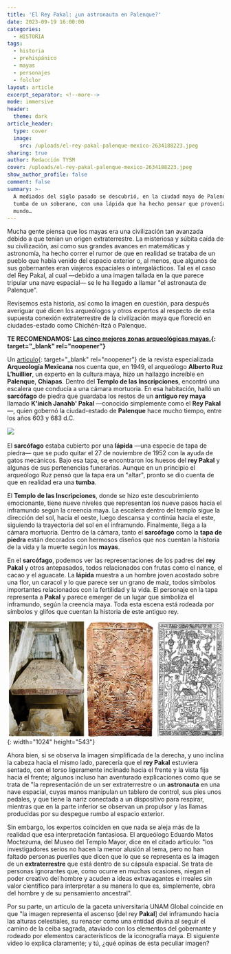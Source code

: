 ```yaml
---
title: 'El Rey Pakal: ¿un astronauta en Palenque?'
date: 2023-09-19 16:00:00
categories:
  - HISTORIA
tags:
  - historia
  - prehispánico
  - mayas
  - personajes
  - folclor
layout: article
excerpt_separator: <!--more-->
mode: immersive
header:
  theme: dark
article_header:
  type: cover
  image:
    src: /uploads/el-rey-pakal-palenque-mexico-2634188223.jpeg
sharing: true
author: Redacción TYSM
cover: /uploads/el-rey-pakal-palenque-mexico-2634188223.jpeg
show_author_profile: false
comment: false
summary: >-
  A mediados del siglo pasado se descubrió, en la ciudad maya de Palenque, la
  tumba de un soberano, con una lápida que ha hecho pensar que provenía de otro
  mundo…
---
```

Mucha gente piensa que los mayas era una civilización tan avanzada debido a que tenían un origen extraterrestre. La misteriosa y súbita caída de su civilización, así como sus grandes avances en matemáticas y astronomía, ha hecho correr el rumor de que en realidad se trataba de un pueblo que había venido del espacio exterior o, al menos, que algunos de sus gobernantes eran viajeros espaciales o intergalácticos. Tal es el caso del Rey Pakal, al cual —debido a una imagen tallada en la que parece tripular una nave espacial— se le ha llegado a llamar "el astronauta de Palenque".

Revisemos esta historia, así como la imagen en cuestión, para después averiguar qué dicen los arqueólogos y otros expertos al respecto de esta supuesta conexión extraterrestre de la civilización maya que floreció en ciudades-estado como Chichén-Itzá o Palenque.

**TE RECOMENDAMOS: [Las cinco mejores zonas arqueológicas mayas.](https://blog.tonoysumariachi.com/turismo/2022/06/27/las-cinco-mejores-zonas-arqueologicas-mayas.html){: target="_blank" rel="noopener"}**

Un [artículo](https://arqueologiamexicana.mx/mexico-antiguo/un-astronauta-en-palenque){: target="_blank" rel="noopener"} de la revista especializada **Arqueología Mexicana** nos cuenta que, en 1949, el arqueólogo **Alberto Ruz L’huillier**, un experto en la cultura maya, hizo un hallazgo increíble en **Palenque**, **Chiapas**. Dentro del **Templo de las Inscripciones**, encontró una escalera que conducía a una cámara mortuoria. En esa habitación, halló un **sarcófago** de piedra que guardaba los restos de un **antiguo rey maya** llamado **K'inich Janahb' Pakal** —conocido simplemente como el **Rey Pakal**—, quien gobernó la ciudad-estado de **Palenque** hace mucho tiempo, entre los años 603 y 683 d.C.

![](https://upload.wikimedia.org/wikipedia/commons/thumb/6/68/Tomb_of_Kinich_Hanab_Pakal%2C_Ruler_of_Palenque%2C_615-683_AD%2C_Replica.jpg/682px-Tomb_of_Kinich_Hanab_Pakal%2C_Ruler_of_Palenque%2C_615-683_AD%2C_Replica.jpg)

El **sarcófago** estaba cubierto por una **lápida** —una especie de tapa de piedra— que se pudo quitar el 27 de noviembre de 1952 con la ayuda de gatos mecánicos. Bajo esa tapa, se encontraron los huesos del **rey Pakal** y algunas de sus pertenencias funerarias. Aunque en un principio el arqueólogo Ruz pensó que la tapa era un "altar", pronto se dio cuenta de que en realidad era una **tumba**.

El **Templo de las Inscripciones**, donde se hizo este descubrimiento emocionante, tiene nueve niveles que representan los nueve pasos hacia el inframundo según la creencia maya. La escalera dentro del templo sigue la dirección del sol, hacia el oeste, luego descansa y continúa hacia el este, siguiendo la trayectoria del sol en el inframundo. Finalmente, llega a la cámara mortuoria. Dentro de la cámara, tanto el **sarcófago** como la **tapa de piedra** están decorados con hermosos diseños que nos cuentan la historia de la vida y la muerte según los **mayas**.

En el **sarcófago**, podemos ver las representaciones de los padres del **rey Pakal** y otros antepasados, todos relacionados con frutas como el nance, el cacao y el aguacate. La **lápida** muestra a un hombre joven acostado sobre una flor, un caracol y lo que parece ser un grano de maíz, todos símbolos importantes relacionados con la fertilidad y la vida. El personaje en la tapa representa a **Pakal** y parece emerger de un lugar que simboliza el inframundo, según la creencia maya. Toda esta escena está rodeada por símbolos y glifos que cuentan la historia de este antiguo rey.

![](/uploads/astronautamaya.jpeg){: width="1024" height="543"}

Ahora bien, si se observa la imagen simplificada de la derecha, y uno inclina la cabeza hacia el mismo lado, parecería que el **rey Pakal** estuviera sentado, con el torso ligeramente inclinado hacia el frente y la vista fija hacia el frente; algunos incluso han aventurado explicaciones como que se trata de "la representación de un ser extraterrestre o un **astronauta** en una nave espacial, cuyas manos manipulan un tablero de control, sus pies unos pedales, y que tiene la nariz conectada a un dispositivo para respirar, mientras que en la parte inferior se observan un propulsor y las llamas producidas por su despegue rumbo al espacio exterior.

Sin embargo, los expertos coinciden en que nada se aleja más de la realidad que esa interpretación fantasiosa. El arqueólogo Eduardo Matos Moctezuma, del Museo del Templo Mayor, dice en el citado artículo: "los investigadores serios no hacen la menor alusión al tema, pero no han faltado personas pueriles que dicen que lo que se representa es la imagen de un **extraterrestre** que está dentro de su cápsula espacial. Se trata de personas ignorantes que, como ocurre en muchas ocasiones, niegan el poder creativo del hombre y acuden a ideas extravagantes e irreales sin valor científico para interpretar a su manera lo que es, simplemente, obra del hombre y de su pensamiento ancestral".

Por su parte, un artículo de la gaceta universitaria UNAM Global coincide en que "la imagen representa el ascenso \[del rey **Pakal**\] del inframundo hacia las alturas celestiales, su renacer como una entidad divina al seguir el camino de la ceiba sagrada, ataviado con los elementos del gobernante y rodeado por elementos característicos de la iconografía maya. El siguiente video lo explica claramente; y tú, ¿qué opinas de esta peculiar imagen?